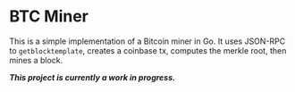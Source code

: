 # BTC Miner

This is a simple implementation of a Bitcoin miner in Go. It uses JSON-RPC to `getblocktemplate`, creates a coinbase tx, computes the merkle root, then mines a block.

**_This project is currently a work in progress._**